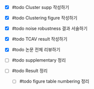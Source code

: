 - [x] #todo Cluster supp 작성하기 
- [x] #todo Clustering figure 작성하기
- [x] #todo noise robustness 결과 서술하기
- [x] #todo TCAV result 작성하기 
- [x] #todo 논문 전체 리뷰하기 

 - [ ] #todo supplementary 정리
 - [ ] #todo Result 정리 
	 - [ ] #todo figure table numbering 정리